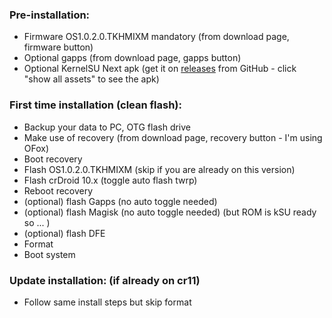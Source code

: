 ### Pre-installation:

* Firmware OS1.0.2.0.TKHMIXM mandatory (from download page, firmware button)
* Optional gapps (from download page, gapps button)
* Optional KernelSU Next apk (get it on [releases](https://github.com/rifsxd/KernelSU-Next/releases) from GitHub - click "show all assets" to see the apk)


### First time installation (clean flash):

* Backup your data to PC, OTG flash drive
* Make use of recovery (from download page, recovery button - I'm using OFox)
* Boot recovery
* Flash OS1.0.2.0.TKHMIXM (skip if you are already on this version)
* Flash crDroid 10.x (toggle auto flash twrp)
* Reboot recovery
* (optional) flash Gapps (no auto toggle needed)
* (optional) flash Magisk (no auto toggle needed) (but ROM is kSU ready so ... )
* (optional) flash DFE
* Format
* Boot system


### Update installation: (if already on cr11)

* Follow same install steps but skip format
